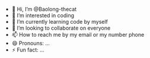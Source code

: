 - 👋 Hi, I’m @Baolong-thecat
- 👀 I’m interested in coding
- 🌱 I’m currently learning code by myself
- 💞️ I’m looking to collaborate on everyone
- 📫 How to reach me by my email or my number phone
- 😄 Pronouns: ...
- ⚡ Fun fact: ...

<!---
Baolong-thecat/Baolong-thecat is a ✨ special ✨ repository because its `README.md` (this file) appears on your GitHub profile.
You can click the Preview link to take a look at your changes.
--->
